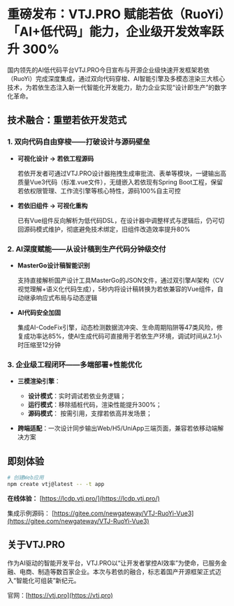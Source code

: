 # 重磅发布：VTJ.PRO 赋能若依（RuoYi）「AI+低代码」能力，企业级开发效率跃升 300%

国内领先的AI低代码平台VTJ.PRO今日宣布与开源企业级快速开发框架若依（RuoYi）完成深度集成，通过双向代码穿梭、AI智能引擎及多模态渲染三大核心技术，为若依生态注入新一代智能化开发能力，助力企业实现“设计即生产”的数字化革命。

## 技术融合：重塑若依开发范式

### 1. 双向代码自由穿梭——打破设计与源码壁垒

- **可视化设计 → 若依工程源码**

  若依开发者可通过VTJ.PRO设计器拖拽生成审批流、表单等模块，一键输出高质量Vue3代码（标准.vue文件），无缝嵌入若依现有Spring Boot工程，保留若依权限管理、工作流引擎等核心特性，源码100%自主可控

- **若依旧组件 → 可视化重构**

  已有Vue组件反向解析为低代码DSL，在设计器中调整样式与逻辑后，仍可切回源码模式维护，彻底避免技术绑定，旧组件改造效率提升80%

### 2. AI深度赋能——从设计稿到生产代码分钟级交付

- **MasterGo设计稿智能识别**

  支持直接解析国产设计工具MasterGo的JSON文件，通过双引擎AI架构（CV视觉理解+语义化代码生成），5秒内将设计稿转换为若依兼容的Vue组件，自动继承响应式布局与动态逻辑

- **AI代码安全加固**

  集成AI-CodeFix引擎，动态检测数据流冲突、生命周期陷阱等47类风险，修复成功率达85%，使AI生成代码可直接用于若依生产环境，调试时间从2.1小时压缩至12分钟

### 3. 企业级工程闭环——多端部署+性能优化

- **三模渲染引擎**：
  - **设计模式**：实时调试若依业务逻辑；
  - **运行模式**：移除插桩代码，渲染性能提升300%；
  - **源码模式**： 按需引用，支撑若依高并发场景；

- **跨端适配**：一次设计同步输出Web/H5/UniApp三端页面，兼容若依移动端解决方案

## 即刻体验

```bash
# 创建Web应用
npm create vtj@latest -- -t app

```

**在线体验：** [https://lcdp.vtj.pro/](https://lcdp.vtj.pro/)

集成示例源码： [https://gitee.com/newgateway/VTJ-RuoYi-Vue3](https://gitee.com/newgateway/VTJ-RuoYi-Vue3)

## 关于VTJ.PRO

作为AI驱动的智能开发平台，VTJ.PRO以“让开发者掌控AI效率”为使命，已服务金融、电商、制造等数百家企业。本次与若依的融合，标志着国产开源框架正式迈入“智能化可组装”新纪元。

官网：[https://vtj.pro](https://vtj.pro)
